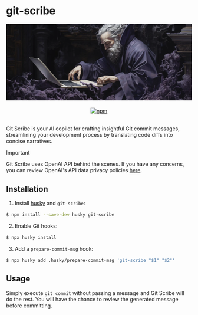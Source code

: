# git-scribe

<div align="center">
  <img alt="Git Scribe illustration" title="Git Scribe" src="hero.webp?raw=true" />
</div>

<br />

<div align="center">
  <a href="https://www.npmjs.com/package/git-scribe">
    <img alt="npm" src="https://img.shields.io/npm/v/git-scribe?style=flat-square&color=%23a78bfa">
  </a>
</div>

<br />

Git Scribe is your AI copilot for crafting insightful Git commit messages, streamlining your development process by translating code diffs into concise narratives.

> [!IMPORTANT]
> Git Scribe uses OpenAI API behind the scenes. If you have any concerns, you can review OpenAI's API data privacy policies [here](https://openai.com/api-data-privacy).

## Installation

1. Install [husky](https://typicode.github.io/husky) and `git-scribe`:

```sh
$ npm install --save-dev husky git-scribe
```

2. Enable Git hooks:

```sh
$ npx husky install
```

3. Add a `prepare-commit-msg` hook:

```sh
$ npx husky add .husky/prepare-commit-msg 'git-scribe "$1" "$2"'
```

## Usage

Simply execute `git commit` without passing a message and Git Scribe will do the rest. You will have the chance to review the generated message before committing.
